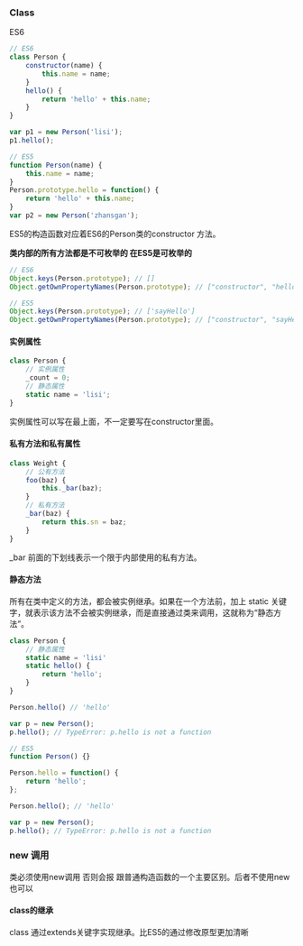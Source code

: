 ### Class

ES6

```javascript
// ES6
class Person {
    constructor(name) {
        this.name = name;
    }
  	hello() {
        return 'hello' + this.name;
    }
}

var p1 = new Person('lisi');
p1.hello();

// ES5
function Person(name) {
    this.name = name;
}
Person.prototype.hello = function() {
    return 'hello' + this.name;
}
var p2 = new Person('zhansgan');

```

ES5的构造函数对应着ES6的Person类的constructor 方法。

**类内部的所有方法都是不可枚举的 在ES5是可枚举的**

```javascript
// ES6
Object.keys(Person.prototype); // []
Object.getOwnPropertyNames(Person.prototype); // ["constructor", "hello"]

// ES5
Object.keys(Person.prototype); // ['sayHello']
Object.getOwnPropertyNames(Person.prototype); // ["constructor", "sayHello"]
```



#### 实例属性

```javascript
class Person {
    // 实例属性
    _count = 0;
	// 静态属性
	static name = 'lisi'; 
}
```

实例属性可以写在最上面，不一定要写在constructor里面。



#### 私有方法和私有属性

```javascript
class Weight {
	// 公有方法
    foo(baz) {
        this._bar(baz);
    }
    // 私有方法
    _bar(baz) {
        return this.sn = baz;
    }
}
```



_bar 前面的下划线表示一个限于内部使用的私有方法。



#### 静态方法

所有在类中定义的方法，都会被实例继承。如果在一个方法前，加上 static 关键字，就表示该方法不会被实例继承，而是直接通过类来调用，这就称为“静态方法”。

```javascript
class Person {
    // 静态属性
    static name = 'lisi'
    static hello() {
        return 'hello';
    }
}

Person.hello() // 'hello'

var p = new Person();
p.hello(); // TypeError: p.hello is not a function

// ES5
function Person() {}

Person.hello = function() {
    return 'hello';
};

Person.hello(); // 'hello'

var p = new Person();
p.hello(); // TypeError: p.hello is not a function
```



### new 调用

类必须使用new调用 否则会报 跟普通构造函数的一个主要区别。后者不使用new也可以



#### class的继承

class 通过extends关键字实现继承。比ES5的通过修改原型更加清晰









